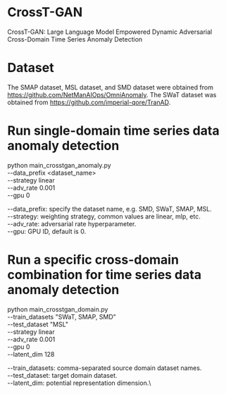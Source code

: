 # CrossT-GAN
CrossT-GAN: Large Language Model Empowered Dynamic Adversarial Cross-Domain Time Series Anomaly Detection
# Dataset
The SMAP dataset, MSL dataset, and SMD dataset were obtained from https://github.com/NetManAIOps/OmniAnomaly. The SWaT dataset was obtained from https://github.com/imperial-qore/TranAD.
# Run single-domain time series data anomaly detection
python main_crosstgan_anomaly.py \
    --data_prefix <dataset_name> \
    --strategy linear \
    --adv_rate 0.001 \
    --gpu 0
    
--data_prefix: specify the dataset name, e.g. SMD, SWaT, SMAP, MSL.\
--strategy: weighting strategy, common values are linear, mlp, etc.\
--adv_rate: adversarial rate hyperparameter.\
--gpu: GPU ID, default is 0.

# Run a specific cross-domain combination for time series data anomaly detection
python main_crosstgan_domain.py \
    --train_datasets "SWaT, SMAP, SMD" \
    --test_dataset "MSL" \
    --strategy linear \
    --adv_rate 0.001 \
    --gpu 0 \
    --latent_dim 128
    
--train_datasets: comma-separated source domain dataset names.\
--test_dataset: target domain dataset.\
--latent_dim: potential representation dimension.\
